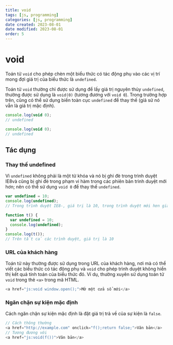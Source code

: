 ```yaml
---
title: void
tags: [js, programming]
categories: [js, programming]
date created: 2023-08-01
date modified: 2023-08-01
order: 5
---
```


# void

Toán tử `void` cho phép chèn một biểu thức có tác động phụ vào các vị trí mong đợi giá trị của biểu thức là `undefined`.

Toán tử `void` thường chỉ được sử dụng để lấy giá trị nguyên thủy `undefined`, thường được sử dụng là `void(0)` (tương đương với `void 0`). Trong trường hợp trên, cũng có thể sử dụng biến toàn cục `undefined` để thay thế (giả sử nó vẫn là giá trị mặc định).

```js
console.log(void 0);
// undefined

console.log(void 0);
// undefined
```

## Tác dụng

### Thay thế undefined

Vì `undefined` không phải là một từ khóa và nó bị ghi đè trong trình duyệt IE8và cũng bị ghi đè trong phạm vi hàm trong các phiên bản trình duyệt mới hơn; nên có thể sử dụng `void 0` để thay thế `undefined`.

```js
var undefined = 10;
console.log(undefined);
// Trong trình duyệt IE8-, giá trị là 10, trong trình duyệt mới hơn giá trị là undefined

function t() {
  var undefined = 10;
  console.log(undefined);
}
console.log(t());
// Trên tất cả các trình duyệt, giá trị là 10
```

### URL của khách hàng

Toán tử này thường được sử dụng trong URL của khách hàng, nơi mà có thể viết các biểu thức có tác động phụ và `void` cho phép trình duyệt không hiển thị kết quả tính toán của biểu thức đó. Ví dụ, thường xuyên sử dụng toán tử `void` trong thẻ `<a>` trong mã HTML.

```js
<a href="js:void window.open();">Mở một cửa sổ mới</a>
```

### Ngăn chặn sự kiện mặc định

Cách ngăn chặn sự kiện mặc định là đặt giá trị trả về của sự kiện là `false`.

```js
// Cách thông thường
<a href="http://example.com" onclick="f();return false;">Văn bản</a>
// Tương đương với
<a href="js:void(f())">Văn bản</a>
```
